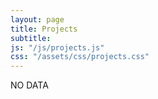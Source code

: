 ```yaml
---
layout: page
title: Projects
subtitle: 
js: "/js/projects.js"
css: "/assets/css/projects.css"
---
```

<script src="https://ajax.googleapis.com/ajax/libs/jquery/2.1.1/jquery.min.js"></script>

<div id="container">
  <div id="output">NO DATA</div>
</div>